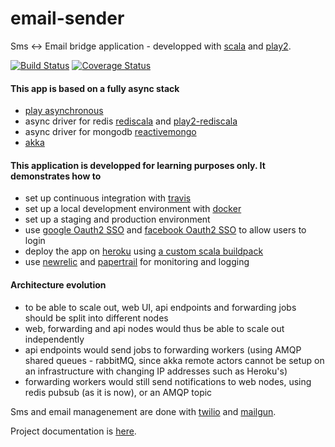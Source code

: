 email-sender
============

Sms <-> Email bridge application - developped with [scala](http://www.scala-lang.org/) and [play2](http://www.playframework.com/).


[![Build Status](https://travis-ci.org/yorrick/email-sender.svg?branch=26-dependency-injection)](https://travis-ci.org/yorrick/email-sender)
[![Coverage Status](https://coveralls.io/repos/yorrick/email-sender/badge.png?branch=26-dependency-injection)](https://coveralls.io/r/yorrick/email-sender?branch=26-dependency-injection)


#### This app is based on a fully async stack
 * [play asynchronous](http://www.playframework.com/documentation/2.3.x/ScalaAsync)
 * async driver for redis [rediscala](https://github.com/etaty/rediscala) and [play2-rediscala](https://github.com/yorrick/play2-rediscala)
 * async driver for mongodb [reactivemongo](http://reactivemongo.org/)
 * [akka](http://akka.io/)

#### This application is developped for learning purposes only. It demonstrates how to
 * set up continuous integration with [travis](https://travis-ci.org/)
 * set up a local development environment with [docker](http://www.docker.com/)
 * set up a staging and production environment
 * use [google Oauth2 SSO](https://developers.google.com/accounts/docs/OAuth2) and [facebook Oauth2 SSO](https://developers.facebook.com/docs/facebook-login/v2.1) to allow users to login
 * deploy the app on [heroku](https://www.heroku.com/) using [a custom scala buildpack](https://github.com/yorrick/heroku-buildpack-scala)
 * use [newrelic](http://newrelic.com/) and [papertrail](https://papertrailapp.com/) for monitoring and logging

#### Architecture evolution
 * to be able to scale out, web UI, api endpoints and forwarding jobs should be split into different nodes
 * web, forwarding and api nodes would thus be able to scale out independently
 * api endpoints would send jobs to forwarding workers (using AMQP shared queues - rabbitMQ, since akka remote actors cannot be setup
   on an infrastructure with changing IP addresses such as Heroku's)
 * forwarding workers would still send notifications to web nodes, using redis pubsub (as it is now), or an AMQP topic

Sms and email managenement are done with [twilio](https://www.twilio.com/) and [mailgun](https://mailgun.com/).

Project documentation is [here](https://github.com/yorrick/email-sender/wiki).

